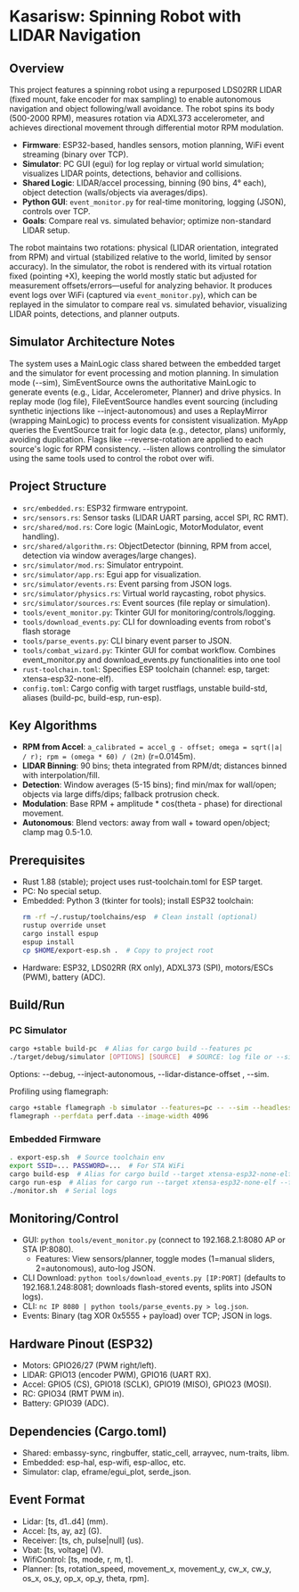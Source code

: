# Kasarisw: Spinning Robot with LIDAR Navigation

## Overview
This project features a spinning robot using a repurposed LDS02RR LIDAR (fixed
mount, fake encoder for max sampling) to enable autonomous navigation and
object following/wall avoidance. The robot spins its body (500-2000 RPM),
measures rotation via ADXL373 accelerometer, and achieves directional movement
through differential motor RPM modulation.

- **Firmware**: ESP32-based, handles sensors, motion planning, WiFi event streaming (binary over TCP).
- **Simulator**: PC GUI (egui) for log replay or virtual world simulation; visualizes LIDAR points, detections, behavior and collisions.
- **Shared Logic**: LIDAR/accel processing, binning (90 bins, 4° each), object detection (walls/objects via averages/dips).
- **Python GUI**: `event_monitor.py` for real-time monitoring, logging (JSON), controls over TCP.
- **Goals**: Compare real vs. simulated behavior; optimize non-standard LIDAR setup.

The robot maintains two rotations: physical (LIDAR orientation, integrated from
RPM) and virtual (stabilized relative to the world, limited by sensor
accuracy). In the simulator, the robot is rendered with its virtual rotation
fixed (pointing +X), keeping the world mostly static but adjusted for
measurement offsets/errors—useful for analyzing behavior. It produces event
logs over WiFi (captured via `event_monitor.py`), which can be replayed in the
simulator to compare real vs. simulated behavior, visualizing LIDAR points,
detections, and planner outputs.

## Simulator Architecture Notes
The system uses a MainLogic class shared between the embedded target and the
simulator for event processing and motion planning. In simulation mode (--sim),
SimEventSource owns the authoritative MainLogic to generate events (e.g.,
Lidar, Accelerometer, Planner) and drive physics. In replay mode (log file),
FileEventSource handles event sourcing (including synthetic injections like
--inject-autonomous) and uses a ReplayMirror (wrapping MainLogic) to process
events for consistent visualization. MyApp queries the EventSource trait for
logic data (e.g., detector, plans) uniformly, avoiding duplication. Flags like
--reverse-rotation are applied to each source's logic for RPM consistency.
--listen allows controlling the simulator using the same tools used to control
the robot over wifi.

## Project Structure
- `src/embedded.rs`: ESP32 firmware entrypoint.
- `src/sensors.rs`: Sensor tasks (LIDAR UART parsing, accel SPI, RC RMT).
- `src/shared/mod.rs`: Core logic (MainLogic, MotorModulator, event handling).
- `src/shared/algorithm.rs`: ObjectDetector (binning, RPM from accel, detection via window averages/large changes).
- `src/simulator/mod.rs`: Simulator entrypoint.
- `src/simulator/app.rs`: Egui app for visualization.
- `src/simulator/events.rs`: Event parsing from JSON logs.
- `src/simulator/physics.rs`: Virtual world raycasting, robot physics.
- `src/simulator/sources.rs`: Event sources (file replay or simulation).
- `tools/event_monitor.py`: Tkinter GUI for monitoring/controls/logging.
- `tools/download_events.py`: CLI for downloading events from robot's flash storage
- `tools/parse_events.py`: CLI binary event parser to JSON.
- `tools/combat_wizard.py`: Tkinter GUI for combat workflow. Combines event_monitor.py and download_events.py functionalities into one tool
- `rust-toolchain.toml`: Specifies ESP toolchain (channel: esp, target: xtensa-esp32-none-elf).
- `config.toml`: Cargo config with target rustflags, unstable build-std, aliases (build-pc, build-esp, run-esp).

## Key Algorithms
- **RPM from Accel**: `a_calibrated = accel_g - offset; omega = sqrt(|a| / r); rpm = (omega * 60) / (2π)` (r=0.0145m).
- **LIDAR Binning**: 90 bins; theta integrated from RPM/dt; distances binned with interpolation/fill.
- **Detection**: Window averages (5-15 bins); find min/max for wall/open; objects via large diffs/dips; fallback protrusion check.
- **Modulation**: Base RPM + amplitude * cos(theta - phase) for directional movement.
- **Autonomous**: Blend vectors: away from wall + toward open/object; clamp mag 0.5-1.0.

## Prerequisites
- Rust 1.88 (stable); project uses rust-toolchain.toml for ESP target.
- PC: No special setup.
- Embedded: Python 3 (tkinter for tools); install ESP32 toolchain:
  ```sh
  rm -rf ~/.rustup/toolchains/esp  # Clean install (optional)
  rustup override unset
  cargo install espup
  espup install
  cp $HOME/export-esp.sh .  # Copy to project root
  ```
- Hardware: ESP32, LDS02RR (RX only), ADXL373 (SPI), motors/ESCs (PWM), battery (ADC).

## Build/Run
### PC Simulator
```sh
cargo +stable build-pc  # Alias for cargo build --features pc
./target/debug/simulator [OPTIONS] [SOURCE]  # SOURCE: log file or --sim for virtual and --listen for listening to control tools
```
Options: --debug, --inject-autonomous, --lidar-distance-offset <MM>, --sim.

Profiling using flamegraph:
```sh
cargo +stable flamegraph -b simulator --features=pc -- --sim --headless --end-time 100
flamegraph --perfdata perf.data --image-width 4096
```

### Embedded Firmware
```sh
. export-esp.sh  # Source toolchain env
export SSID=... PASSWORD=...  # For STA WiFi
cargo build-esp  # Alias for cargo build --target xtensa-esp32-none-elf --features esp
cargo run-esp  # Alias for cargo run --target xtensa-esp32-none-elf --features esp --bin kasarisw (flash/run)
./monitor.sh  # Serial logs
```

## Monitoring/Control
- GUI: `python tools/event_monitor.py` (connect to 192.168.2.1:8080 AP or STA IP:8080).
  - Features: View sensors/planner, toggle modes (1=manual sliders, 2=autonomous), auto-log JSON.
- CLI Download: `python tools/download_events.py [IP:PORT]` (defaults to
  192.168.1.248:8081; downloads flash-stored events, splits into JSON logs).
- CLI: `nc IP 8080 | python tools/parse_events.py > log.json`.
- Events: Binary (tag XOR 0x5555 + payload) over TCP; JSON in logs.

## Hardware Pinout (ESP32)
- Motors: GPIO26/27 (PWM right/left).
- LIDAR: GPIO13 (encoder PWM), GPIO16 (UART RX).
- Accel: GPIO5 (CS), GPIO18 (SCLK), GPIO19 (MISO), GPIO23 (MOSI).
- RC: GPIO34 (RMT PWM in).
- Battery: GPIO39 (ADC).

## Dependencies (Cargo.toml)
- Shared: embassy-sync, ringbuffer, static_cell, arrayvec, num-traits, libm.
- Embedded: esp-hal, esp-wifi, esp-alloc, etc.
- Simulator: clap, eframe/egui_plot, serde_json.

## Event Format
- Lidar: [ts, d1..d4] (mm).
- Accel: [ts, ay, az] (G).
- Receiver: [ts, ch, pulse|null] (us).
- Vbat: [ts, voltage] (V).
- WifiControl: [ts, mode, r, m, t].
- Planner: [ts, rotation_speed, movement_x, movement_y, cw_x, cw_y, os_x, os_y, op_x, op_y, theta, rpm].
